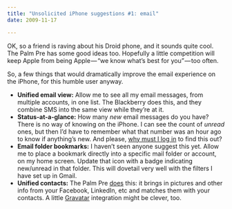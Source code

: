 ```yaml
---
title: "Unsolicited iPhone suggestions #1: email"
date: 2009-11-17

---
```


OK, so a friend is raving about his Droid phone, and it sounds quite cool. The Palm Pre has some good ideas too. Hopefully a little competition will keep Apple from being Apple — “we know what’s best for you” — too often.

So, a few things that would dramatically improve the email experience on the iPhone, for this humble user anyway.

*   **Unified email view:** Allow me to see all my email messages, from multiple accounts, in one list. The Blackberry does this, and they combine SMS into the same view while they’re at it.
*   **Status-at-a-glance:** How many _new_ email messages do you have? There is no way of knowing on the iPhone. I can see the count of _unread_ ones, but then I’d have to remember what that number was an hour ago to know if anything’s new. And please, [why must I log in](/blog/post/A-simple-way-that-Apple-can-improve-iPhone-battery-life-and-user-experience.aspx) to find this out?
*   **Email folder bookmarks:** I haven’t seen anyone suggest this yet. Allow me to place a bookmark directly into a specific mail folder or account, on my home screen. Update that icon with a badge indicating new/unread in that folder. This will dovetail very well with the filters I have set up in Gmail.
*   **Unified contacts:** The Palm Pre [does](http://www.youtube.com/watch?v=FZboVu8Xa_0) this: it brings in pictures and other info from your Facebook, LinkedIn, etc and matches them with your contacts. A little [Gravatar](http://en.gravatar.com/) integration might be clever, too.
